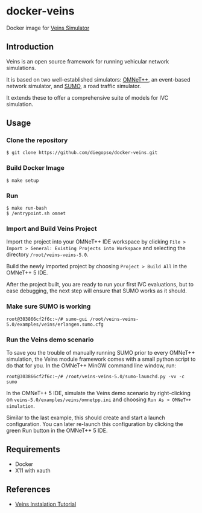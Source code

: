 docker-veins
============

Docker image for [Veins Simulator](https://veins.car2x.org/)

## Introduction

Veins is an open source framework for running vehicular network simulations.

It is based on two well-established simulators: [OMNeT++](https://www.omnetpp.org/), an event-based network simulator, and [SUMO](http://sumo.dlr.de/index.html), a road traffic simulator.

It extends these to offer a comprehensive suite of models for IVC simulation.

## Usage

### Clone the repository

```console
$ git clone https://github.com/diegopso/docker-veins.git
```

### Build Docker Image

```console
$ make setup
```

### Run

```console
$ make run-bash
$ /entrypoint.sh omnet
```

### Import and Build Veins Project

Import the project into your OMNeT++ IDE workspace by clicking `File > Import > General: Existing Projects into Workspace` and selecting the directory `/root/veins-veins-5.0`.

Build the newly imported project by choosing `Project > Build All` in the OMNeT++ 5 IDE.

After the project built, you are ready to run your first IVC evaluations, but to ease debugging, the next step will ensure that SUMO works as it should.

### Make sure SUMO is working

```console
root@303866cf2f6c:~/# sumo-gui /root/veins-veins-5.0/examples/veins/erlangen.sumo.cfg
```

### Run the Veins demo scenario

To save you the trouble of manually running SUMO prior to every OMNeT++ simulation, the Veins module framework comes with a small python script to do that for you. In the OMNeT++ MinGW command line window, run:

```console
root@303866cf2f6c:~/# /root/veins-veins-5.0/sumo-launchd.py -vv -c sumo
```

In the OMNeT++ 5 IDE, simulate the Veins demo scenario by right-clicking on `veins-5.0/examples/veins/omnetpp.ini` and choosing `Run As > OMNeT++ simulation`.

Similar to the last example, this should create and start a launch configuration. You can later re-launch this configuration by clicking the green Run button in the OMNeT++ 5 IDE.

## Requirements

* Docker
* X11 with xauth

## References
* [Veins Instalation Tutorial](https://veins.car2x.org/tutorial/)
